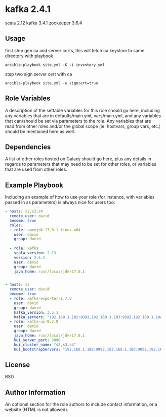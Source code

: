 kafka 2.4.1
===========

scala 2.12 kafka 3.4.1 zookeeper 3.6.4

Usage
-----

first step gen ca and server certs, this will fetch ca keystore to same directory with playbook

```
ansible-playbook site.yml -K -i inventory.yml
```

step two sign server cert with ca

```
ansible-playbook site.yml -e signcert=true
```

Role Variables
--------------

A description of the settable variables for this role should go here, including any variables that are in defaults/main.yml, vars/main.yml, and any variables that can/should be set via parameters to the role. Any variables that are read from other roles and/or the global scope (ie. hostvars, group vars, etc.) should be mentioned here as well.

Dependencies
------------

A list of other roles hosted on Galaxy should go here, plus any details in regards to parameters that may need to be set for other roles, or variables that are used from other roles.

Example Playbook
----------------

Including an example of how to use your role (for instance, with variables passed in as parameters) is always nice for users too:

```yaml
- hosts: s2,s3,s4
  remote_user: david
  become: true
  roles:
  - role: openjdk-17.0.1_linux-x64
    user: david
    group: david
  
  - role: kafka
    scala_version: 2.13
    version: 3.5.1
    user: david
    group: david
    java_home: /usr/local/jdk/17.0.1


- hosts: s2
  remote_user: david
  become: true
  - role: kafka-exporter-1.7.0
    user: david
    group: david
    kafka_version: 3.5.1
    kafka_servers: "192.168.1.102:9092,192.168.1.103:9092,192.168.1.104:9092"
  - role: kafka-ui-0.7.0
    user: david
    group: david
    java_home: /usr/local/jdk/17.0.1
    kui_server_port: 8090
    kui_cluster_name: "s2,s3,s4"
    kui_bootstrapServers: "192.168.1.102:9092,192.168.1.103:9092,192.168.1.104:9092
```

License
-------

BSD

Author Information
------------------

An optional section for the role authors to include contact information, or a website (HTML is not allowed).
